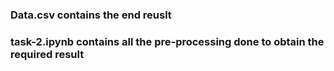 ### Data.csv contains the end reuslt
### task-2.ipynb contains all the pre-processing done to obtain the required result

